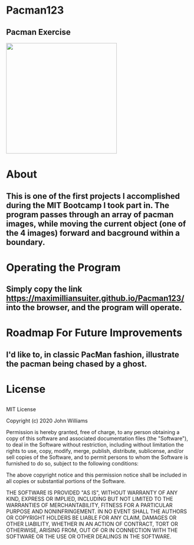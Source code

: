 # Pacman123
## Pacman Exercise 
<img src="images.PacMan1.png" width="300">

# About

## This is one of the first projects I accomplished during the MIT Bootcamp I took part in. The program passes through an array of pacman images, while moving the current object (one of the 4 images) forward and bacground within a boundary. 

# Operating the Program
## Simply copy the link https://maximilliansuiter.github.io/Pacman123/ into the browser, and the program will operate.

# Roadmap For Future Improvements
## I'd like to, in classic PacMan fashion, illustrate the pacman being chased by a ghost.

# License
## 
   
MIT License

Copyright (c) 2020 John Williams

Permission is hereby granted, free of charge, to any person obtaining a copy
of this software and associated documentation files (the "Software"), to deal
in the Software without restriction, including without limitation the rights
to use, copy, modify, merge, publish, distribute, sublicense, and/or sell
copies of the Software, and to permit persons to whom the Software is
furnished to do so, subject to the following conditions:

The above copyright notice and this permission notice shall be included in all
copies or substantial portions of the Software.

THE SOFTWARE IS PROVIDED "AS IS", WITHOUT WARRANTY OF ANY KIND, EXPRESS OR
IMPLIED, INCLUDING BUT NOT LIMITED TO THE WARRANTIES OF MERCHANTABILITY,
FITNESS FOR A PARTICULAR PURPOSE AND NONINFRINGEMENT. IN NO EVENT SHALL THE
AUTHORS OR COPYRIGHT HOLDERS BE LIABLE FOR ANY CLAIM, DAMAGES OR OTHER
LIABILITY, WHETHER IN AN ACTION OF CONTRACT, TORT OR OTHERWISE, ARISING FROM,
OUT OF OR IN CONNECTION WITH THE SOFTWARE OR THE USE OR OTHER DEALINGS IN THE
SOFTWARE.
